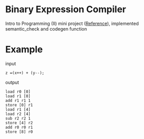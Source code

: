 # Binary Expression Compiler
Intro to Programming (II) mini project ([Reference](https://github.com/lightbulb12294/CSI2P-II-Mini/tree/master)), implemented semantic_check and codegen function

# Example
input
```
z =(x++) + (y--);
```

output
```
load r0 [0]
load r1 [0]
add r1 r1 1
store [0] r1
load r1 [4]
load r2 [4]
sub r2 r2 1
store [4] r2
add r0 r0 r1
store [8] r0
```

